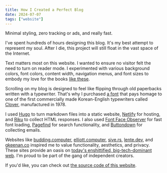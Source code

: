 ```yaml
---
title: How I Created a Perfect Blog
date: 2024-07-07
tags: ["website"]
---
```


Minimal styling, zero tracking or ads, and really fast.

I've spent hundreds of hours designing this blog. It's my best attempt to represent my soul. After I die, this project will still float in the vast space of the Internet.

Text matters most on this website. I wanted to ensure no visitor felt the need to turn on reader mode. I experimented with various background colors, font colors, content width, navigation menus, and font sizes to embody my love for the books [like these](https://mataroa.blog/images/cb612f94.webp).

Scrolling on my blog is designed to feel like flipping through old paperbacks written with a typewriter. That's why I purchased [a font](https://sangsangfont.com/shop_view?idx=123) that pays homage to one of the first commercially made Korean-English typewriters called [Clover](https://mataroa.blog/images/6b07e4e0.jpeg), manufactured in 1978.

I used [Hugo](https://gohugo.io) to turn markdown files into a static website, [Netlify](https://www.netlify.com) for hosting, and [Riku](https://riku.miso.town) to collect HTML responses. I also used [Font Face Observer](https://fontfaceobserver.com) for fast font loading, [Pagefind](https://pagefind.app) for search functionality, and [Buttondown](https://buttondown.email/) for collecting emails.

Websites like [budding.computer](https://budding.computer), [elliott.computer](https://elliott.computer), [sive.rs](https://sive.rs), [lente.dev](https://lente.dev/en/), and [gkeenan.co](https://gkeenan.co) inspired me to value functionality, aesthetics, and privacy. These sites provide an oasis on [today's enshittified, big-tech-dominant web](https://pluralistic.net/2023/01/21/potemkin-ai/#hey-guys). I'm proud to be part of the gang of independent creators.

If you'd like, you can check out [the source code of this website](https://github.com/kangminsukdotcom/blog).